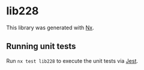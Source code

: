 # lib228

This library was generated with [Nx](https://nx.dev).


## Running unit tests

Run `nx test lib228` to execute the unit tests via [Jest](https://jestjs.io).


